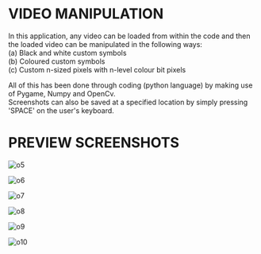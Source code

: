 # VIDEO MANIPULATION  
In this application, any video can be loaded from within the code and then the loaded video can be manipulated in the following ways:  
(a) Black and white custom symbols  
(b) Coloured custom symbols  
(c) Custom n-sized pixels with n-level colour bit pixels  
  
All of this has been done through coding (python language) by making use of Pygame, Numpy and OpenCv.  
Screenshots can also be saved at a specified location by simply pressing 'SPACE' on the user's keyboard.
  
# PREVIEW SCREENSHOTS

![o5](https://user-images.githubusercontent.com/79057173/119739071-4f090200-be9f-11eb-9b4e-15dde9b645fc.PNG)

![o6](https://user-images.githubusercontent.com/79057173/119739082-516b5c00-be9f-11eb-9e6b-322e31925099.PNG)

![o7](https://user-images.githubusercontent.com/79057173/119739105-57f9d380-be9f-11eb-823a-0c3c92af7f35.PNG)

![o8](https://user-images.githubusercontent.com/79057173/119739118-5cbe8780-be9f-11eb-83fa-1f59a6c0be8b.PNG)

![o9](https://user-images.githubusercontent.com/79057173/119739144-647e2c00-be9f-11eb-9ff3-2aaa5875fe34.PNG)

![o10](https://user-images.githubusercontent.com/79057173/119739151-66e08600-be9f-11eb-9775-3515bd8271ec.PNG)

